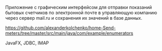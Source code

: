 
Приложение с графическим интерфейсом для отправки показаний бытовых счетчиков по электронной почте 
в управляющую компанию через сервер mail.ru и сохранения их значений в базе данных.

https://github.com/alexanderkolchenko/home-Send-meters/tree/master/src/main/java/com/example/enumerators

JavaFX, JDBC, IMAP


